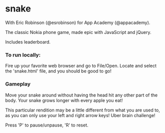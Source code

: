 snake
=====

With Eric Robinson (@esrobinson) for App Academy (@appacademy).   

The classic Nokia phone game, made epic with JavaScript and jQuery.   

Includes leaderboard.

### To run locally:

Fire up your favorite web browser and go to File/Open.  Locate and select the 'snake.html' file, and you should be good to go!

### Gameplay

Move your snake around without having the head hit any other part of the body.
Your snake grows longer with every apple you eat!

This particular rendition may be a little different from what you are used to,
as you can only use your left and right arrow keys!  Uber brain challenge!

Press 'P' to pause/unpause, 'R' to reset.

